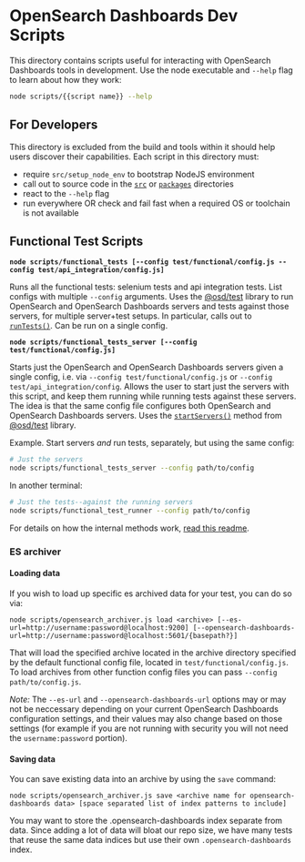 # OpenSearch Dashboards Dev Scripts

This directory contains scripts useful for interacting with OpenSearch Dashboards tools in development. Use the node executable and `--help` flag to learn about how they work:

```sh
node scripts/{{script name}} --help
```

## For Developers

This directory is excluded from the build and tools within it should help users discover their capabilities. Each script in this directory must:

- require `src/setup_node_env` to bootstrap NodeJS environment
- call out to source code in the [`src`](../src) or [`packages`](../packages) directories
- react to the `--help` flag
- run everywhere OR check and fail fast when a required OS or toolchain is not available

## Functional Test Scripts

**`node scripts/functional_tests [--config test/functional/config.js --config test/api_integration/config.js]`**

Runs all the functional tests: selenium tests and api integration tests. List configs with multiple `--config` arguments. Uses the [@osd/test](../packages/osd-test) library to run OpenSearch and OpenSearch Dashboards servers and tests against those servers, for multiple server+test setups. In particular, calls out to [`runTests()`](../packages/osd-test/src/functional_tests/tasks.js). Can be run on a single config.

**`node scripts/functional_tests_server [--config test/functional/config.js]`**

Starts just the OpenSearch and OpenSearch Dashboards servers given a single config, i.e. via `--config test/functional/config.js` or `--config test/api_integration/config`. Allows the user to start just the servers with this script, and keep them running while running tests against these servers. The idea is that the same config file configures both OpenSearch and OpenSearch Dashboards servers. Uses the [`startServers()`](../packages/osd-test/src/functional_tests/tasks.js#L52-L80) method from [@osd/test](../packages/osd-test) library.

Example. Start servers _and_ run tests, separately, but using the same config:

```sh
# Just the servers
node scripts/functional_tests_server --config path/to/config
```

In another terminal:

```sh
# Just the tests--against the running servers
node scripts/functional_test_runner --config path/to/config
```

For details on how the internal methods work, [read this readme](../packages/osd-test/README.md).

### ES archiver 

#### Loading data

If you wish to load up specific es archived data for your test, you can do so via:

```
node scripts/opensearch_archiver.js load <archive> [--es-url=http://username:password@localhost:9200] [--opensearch-dashboards-url=http://username:password@localhost:5601/{basepath?}]
```

That will load the specified archive located in the archive directory specified by the default functional config file, located in `test/functional/config.js`. To load archives from other function config files you can pass `--config path/to/config.js`.

*Note:* The `--es-url` and `--opensearch-dashboards-url` options may or may not be neccessary depending on your current OpenSearch Dashboards configuration settings, and their values
may also change based on those settings (for example if you are not running with security you will not need the `username:password` portion).

#### Saving data

You can save existing data into an archive by using the `save` command:

 ```
node scripts/opensearch_archiver.js save <archive name for opensearch-dashboards data> [space separated list of index patterns to include]
```

You may want to store the .opensearch-dashboards index separate from data. Since adding a lot of data will bloat our repo size, we have many tests that reuse the same
data indices but use their own `.opensearch-dashboards` index. 
